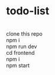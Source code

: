 # todo-list
<br />
clone this repo
<br />
npm i 
<br />
npm run dev 
<br />
cd frontend
<br />
npm i 
<br />
npm start 
<br />
